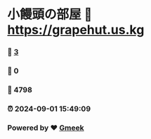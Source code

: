 # 小饅頭の部屋 :link: https://grapehut.us.kg 
### :page_facing_up: [3](https://grapehut.us.kg/tag.html) 
### :speech_balloon: 0 
### :hibiscus: 4798 
### :alarm_clock: 2024-09-01 15:49:09 
### Powered by :heart: [Gmeek](https://github.com/Meekdai/Gmeek)
